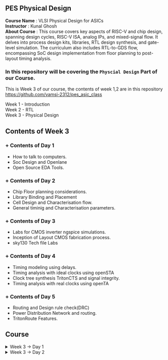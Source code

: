 ## PES Physical Design

**Course Name** : VLSI Physical Design for ASICs  
**Instructor** : Kunal Ghosh   
**About Course** : This course covers key aspects of RISC-V and chip design, spanning design cycles, RISC-V ISA, analog IPs, and mixed-signal flow. It delves into process design kits, libraries, RTL design synthesis, and gate-level simulation. The curriculum also includes RTL-to-GDS flow, encompassing SoC design implementation from floor planning to post-layout timing analysis.<br>

### **In this repository will be covering the `Physcial Design` Part of our Course.**

This is Week 3 of our course, the contents of week 1,2 are in this repository<br> https://github.com/vamsi-2312/pes_asic_class
<br>

Week 1 - Introduction<br>
Week 2 - RTL<br>
Week 3 - Physical Design<br>

## Contents of Week 3

### + Contents of Day 1
* How to talk to computers.
* Soc Design and Openlane
* Open Source EDA Tools.

### + Contents of Day 2
* Chip Floor planning considerations.
* Library Binding and Placement
* Cell Design and Characterisation flow.
* General timinig and Characterisation parameters.

### + Contents of Day 3
* Labs for CMOS inverter ngspice simulations.
* Inception of Layout CMOS fabrication process.
* sky130 Tech file Labs

### + Contents of Day 4
* Timing modeling using delays.
* Timing analysis with ideal clocks using openSTA
* Clock tree synthesis TritonCTS and signal integrity.
* Timing analysis with real clocks using openTA

### + Contents of Day 5
* Routing and Design rule check(DRC)
* Power Distribution Network and routing.
* TritonRoute Features.

## Course
<details>
<summary> Week 3 -> Day 1 </summary><br>

## Contents of Day 1
+ How to talk to computers.
+ Soc Design and Openlane
+ Open Source EDA Tools.

## How to talk to computers.

### Chip design
![image1](https://github.com/vamsi-2312/pes_pd/assets/142248038/a130d96f-9bf7-4e42-839e-05a3e89a25d0)

let get inside a chip

![image2](https://github.com/vamsi-2312/pes_pd/assets/142248038/552da4d7-b400-4800-a999-89ed310e9a86)

![image3](https://github.com/vamsi-2312/pes_pd/assets/142248038/5f4677d1-b412-4f2e-997a-2786a12992a5)

(before ths class we call as system but nw we call as package)

PADS - the ways signal comes inside or goes outside<br>
CORE - all the digital logic recides<br>
DIE - size of the chip<br>

Foundry IP's - PLL,adc,dac,sram<br>
foundry - factory where chip get manufactured<br>
macros - Soc, SPI<br>

ISA the way we talk to the computer<br>

How to run a C Program on a cpu, there is a certain flow<br>

RISC  Architecture -> Implementation(RTL) -> Layout<br>

C program -> Assemble Level program -> Machine level program<br>
![image4](https://github.com/vamsi-2312/pes_pd/assets/142248038/35bb44c2-0c93-4c59-9985-96da10278581)

Application software run on hardware<>br
How do they run?<br>

Applicatioin software -> System software -> Hardware<br>

System software has complier and assembler<br>
OS handles IO Operation, allocates memory ans low level system functions.<br>

*Application* --> OS --> C code --> *Complier* --> ISA --> *Assembler* --> Binary Code --> *Hardware*<br>

![image5](https://github.com/vamsi-2312/pes_pd/assets/142248038/01c756a1-ab75-4d42-a21e-2a46b76dd233)

ISA acts as the abstract interface between C language and the Hardware(Architecture of the Hardware)

ISA --> Assembler --> Binary --> RTL --> synthesis of RTL(netlist) --> Hardware(Physical Implementation of netlist)

![image6](https://github.com/vamsi-2312/pes_pd/assets/142248038/91cc27ce-f0c4-4b1e-93c5-f5d516adab06)

## Soc Design and Openlane

### **SoC Design Using Openlane**

ASIC - Application Specific Integrated Circits<br>

TO build ASIC, we need
1. RTL Design
2. EDA Tools
3. PDK Data

PDK - Process Design Kit<br>
Collection of files used to model fabrication process for the EDA tools used to design an IC.
* Process Design Rules. - DRC, LVS, PEX
* Device Models
* Digital Standard Cell Libraries
* I/O Libraries
* etc

![image7](https://github.com/vamsi-2312/pes_pd/assets/142248038/8282aad1-2db3-4c67-8b99-6ea8e9eb8e69)

### **Simplified RTL to GDSII Flow**

RTL -> Synthesis -> Floor and Power Planning -> Placement of Cells -> Clock Tree Synthesis  -> Routing -> Sign Off -> GDSII<br>

![image8](https://github.com/vamsi-2312/pes_pd/assets/142248038/23ddbf4c-bdcc-436e-9693-9dfbfec48453)

*Sythesis*<br>
Converts RTL to a circuit out of componets from the standard cell library(SCL)<br>

![image9](https://github.com/vamsi-2312/pes_pd/assets/142248038/bbb1a2c5-76df-4dde-9ab5-8f50d2ab57cb)

*Floor and Power Planning*<br>

![image10](https://github.com/vamsi-2312/pes_pd/assets/142248038/6bb51aae-d893-412c-a1ec-ef3dd5a8f2dc)

![image11](https://github.com/vamsi-2312/pes_pd/assets/142248038/1c52ec3a-0b12-46ca-ab7f-c982eda180e7)

![image12](https://github.com/vamsi-2312/pes_pd/assets/142248038/749b7d89-2c72-40b8-a244-a221f903da61)

Connecting power supply from VDD.<br>

*Placement*<br>
place the cells on the floorplan rows, aligned with the sites.<br>

![image13](https://github.com/vamsi-2312/pes_pd/assets/142248038/862e7259-49d1-4460-b71d-799357ee997e)

2 steps
* Global placement
* Detailed placement

*Clock Tree Synthesis*
* to deliver the clock to all sequential elements
* to attain minimum skew
* usally in shape of tree

![image14](https://github.com/vamsi-2312/pes_pd/assets/142248038/cf73679f-b3fd-4c30-b0af-f776985fe0dd)

*Routing*<br>
Interconnect using metal layers

![image15](https://github.com/vamsi-2312/pes_pd/assets/142248038/757d22d6-e846-4505-81d6-522e2977033b)

Global Routing - generated routing guides.<br>
Detailed Routing - Using the routing guides to implement the actual wiring.<br>

*Sign Off*<br>
Physical Verification
* DRC(Design rule check)
* LVS(Layout vs Schematic)
Timing Verification
*Static timing analysis

### **Introduction to OPENLANE**

OPENLANE is an open-source software platform for designing and verifying digital integrated circuits (ICs). Developed by Efabless, it streamlines the process of ASIC (Application-Specific Integrated Circuit) design by automating many tedious tasks. OPENLANE utilizes open-source EDA (Electronic Design Automation) tools and libraries, fostering collaboration and reducing design cycle times. It has gained popularity within the semiconductor industry for its ability to simplify and accelerate the chip design process, making it accessible to a wider range of designers and engineers.<br>

Main Goal:<br>
To produce a clean GDSII with no human ntervention.<br>

Clean meaning, no LVD erors, no DRC errors and timing violations(still work in progress).<br>

tuned for skyWater 130nm OpenPDK<br>

Containerized
* Functional out of the box
* Instructions to build and run natively will follow

Can be used to generate finall layouts of macros and chips<br>

Two modes of Operation
* Automonous and Interctive

Design Space Exploration
* To Find the best set of low configurations.

### **OpenLane ASIC Flow**

![image16](https://github.com/vamsi-2312/pes_pd/assets/142248038/c7dee39a-9fe8-4ede-8e54-c5ffa375e4a6)

+ RTL Synthesis with constraints is done using Yosys and abc
+ The design exploration utility is also used for regression testing.
+ Openlane can run 70 designs and compare the results and find the best one.
+ Scan Insertion
+ Automatic Test Pattern Generation
+ Test Patter Compaction
+ Fault Coverage
+ Fault Simulation
+ Physical Implementation - F&PF,Placement,CTS,Routing
+ Verification is performed everytime netlist is modified.
+ LEC is used to formally confirm that the function did not change after modifying the netlist.
+ Antenna Checker
+ RC Extraction
+ Static timing Analysis
+ DRC and LVS

## Open Source EDA Tools.

In terminal
```
cd Desktop
```

we will be using sky130 pdk

![image17](https://github.com/vamsi-2312/pes_pd/assets/142248038/204392df-84a8-4873-8909-fe8ef1d81c53)

tools files
![image18](https://github.com/vamsi-2312/pes_pd/assets/142248038/2920e46a-87da-41e0-a160-004aa23ccc6a)

process files
![image19](https://github.com/vamsi-2312/pes_pd/assets/142248038/d2d3cb64-a8a5-47b0-a4c0-924dbdf94d7b)

Openlane is used to automate rtl to gds flow<br>

```
cd ~/Desktop/work/tools/openlane_working_dir/openlane
```
```
docker
```
![image20](https://github.com/vamsi-2312/pes_pd/assets/142248038/079f2f22-412c-450e-bd29-3c3e598c5546)

```
./flow.tcl -interactive
```
![image21](https://github.com/vamsi-2312/pes_pd/assets/142248038/42ccb948-63b2-476c-b1cc-0afa73b20b21)

```
package require openlane 0.9
```
list of designs already present in openlane

![image22](https://github.com/vamsi-2312/pes_pd/assets/142248038/004acec0-75fe-46be-b000-05b8ef3f745b)

![image23](https://github.com/vamsi-2312/pes_pd/assets/142248038/1e503208-7a4b-4cd8-b6f2-5c0a5262e15c)

![image24](https://github.com/vamsi-2312/pes_pd/assets/142248038/9efa9e1a-13d3-4b7d-88ed-a8b049e0ac1e)

design setup stage(preparing stage)
```
prep -design picorv32a
```

![image25](https://github.com/vamsi-2312/pes_pd/assets/142248038/770c5449-2d93-4a5d-8008-9237e8762228)

we can see that runs getting created

![image26](https://github.com/vamsi-2312/pes_pd/assets/142248038/e7f86f88-e105-4f54-87d6-2f0072caf7d5)

![image27](https://github.com/vamsi-2312/pes_pd/assets/142248038/56b109e6-5a2f-43ed-825b-b62078b683b9)

coming back to openlane

lets run the synthesis
```
run_synthesis
```
![image28](https://github.com/vamsi-2312/pes_pd/assets/142248038/a39df1a0-92d8-4086-82f3-407ac3cf1a0d)

We can observe the results in the runs folder

![Screenshot from 2023-09-16 18-31-43](https://github.com/vamsi-2312/pes_pd/assets/142248038/dc52f3a3-51f6-4356-b31c-3310a23951f0)
![calimg2](https://github.com/vamsi-2312/pes_pd/assets/142248038/42ed2e89-a308-41a2-b749-b699a099f461)

We are getting flip flop ratio as 10.8% <br>

![netlist_gen](https://github.com/vamsi-2312/pes_pd/assets/142248038/9fe8ffb5-162f-4b65-a25e-404df04f33b0)

Netlist generated
</details>

<details>
<summary> Week 3 -> Day 2 </summary><br>

## Contents of Day 2
+ Chip Floor planning considerations.
+ Library Binding and Placement
+ Cell Design and Characterisation flow.
+ General timinig and Characterisation parameters.

## Chip Floor planning considerations

How to come up with the Width and Height of the Core and Die.<br>
![image1](https://github.com/vamsi-2312/pes_pd/assets/142248038/b8fc80da-1a20-442c-81fa-ce7f84204fc8)

we will start with basic netlist<br>
![image2](https://github.com/vamsi-2312/pes_pd/assets/142248038/2f87c0ed-09ae-4a82-b0cb-00c620af82f9)

contains flipflops, and gate, or gate<br>

we are mostly intreseted in the dimensions of the standard cells.<br>

Lets start with rough dimensions of Standard cells and Flip flops as 1unit x 1unit, area = 1sq. unit<br>
![image3](https://github.com/vamsi-2312/pes_pd/assets/142248038/0f990515-b828-4571-a72c-a6251dd69c2e)

lets calculate the area occupied by the netlist on a silicon wafer.<br>
arranging the cells and flip flops<br>
![image4](https://github.com/vamsi-2312/pes_pd/assets/142248038/36963d3a-ace4-4092-b39b-1c02bc1b65f0)

What is the core and die of the chip?<br>
A die which consists of core, is smallsemiconductor material specimen on which the fundamental circuit is fabricted.<br>
We imprint the die multiple times in the chip.<br>
![image5](https://github.com/vamsi-2312/pes_pd/assets/142248038/d10fc15d-3269-48c2-a654-fa889d443c7b)

The netlist occuping 4sq. units in placed inside the core.<br>
In this case we are at 100% utilization of the core area, because the logial cells occupies the complete are of the core.<br>
![image6](https://github.com/vamsi-2312/pes_pd/assets/142248038/b154b5e8-dc87-40e5-aa47-7896fd65af25)

Utilization Factor = (Area Occupied by netlist)/(Total Area of the Core)<br>
Utilization factor = 1<br>

Usually we design with utilization factor of 0.5, 0.6<br>

Aspect Ratio = Height/Width<br>
Aspect Ratio = 1(square chip)<br>

If the aspect ratio is other than 1, it means that the chip is in rectangular shape.<br>

lets take another example,<br>
![image7](https://github.com/vamsi-2312/pes_pd/assets/142248038/0fc0ee58-8a58-4443-abd2-40e3bcc60d3f)

utilization factor = 0.5 (only 50% is being used, 50% is free)<br>
aspect ratio = 0.5 (rectangle chip)<br>

![image8](https://github.com/vamsi-2312/pes_pd/assets/142248038/1518cdca-11b5-424b-8fde-5da9389e4f71)

utilization factor = 0.25<br>
aspect ratio = 1 (sqaure chip)<br>

Next step is Define the Locations of Perplaced cells.<br>
What are preplaced cells - Preplaced cells in semiconductor design are manually positioned blocks on an integrated circuit chip. Unlike standard cells, they offer custom functionality, with fixed placements to optimize chip performance, power, and connectivity. Designers strategically place them to meet specific design requirements and ensure overall chip functionality.<br>

![image9](https://github.com/vamsi-2312/pes_pd/assets/142248038/9499696e-5e05-4937-9134-78bacd8be5af)

1. combinational logic
2. Cut into 2 halves
3. Put each half in one block and connect them.
4. Black box the boxs
5. Seperate the Black boxex as two different IP's or modules.
Then we can use this modules multiple times, rather than wrting everything.<br>
![image10](https://github.com/vamsi-2312/pes_pd/assets/142248038/484fb214-29ba-41ee-9c87-a24998777e79)

Similary there are other IP's also available<br>
![image11](https://github.com/vamsi-2312/pes_pd/assets/142248038/a56a6fc9-f818-443d-9f95-5359b183c95e)

The arrangement of these IP's in a chip is refered as `FloorPlanning`.<br>
These IP's/blocks have user-defined loations, and hence are placed in chip before automated placement and routing are called as pre-placed cells.<br>
Automated placement and routing tools places the remaining logical cells in the design onto chip.<br>

Once these Preplaced cells are fixed, they arent going to be changed.<br>

Preplaced cells are placed nearer to the input side, and their locations are going to changed.<>br
Next we need to surround the preplaced cells with `decoupling capacitors`.<br>

To prevent the delay in charging and discharging of the capacitor by the voltge source which is far away, we use decoupling capacitors which is completed filled with charge to voltage source. we call it decoupling capacitor because it decouples the circuit from the main supply. now there will be no drop in votage.<br>
![image12](https://github.com/vamsi-2312/pes_pd/assets/142248038/f34bb459-b0e4-42fd-bdf4-d185500a376f)

![image13](https://github.com/vamsi-2312/pes_pd/assets/142248038/faf8f9fe-decf-4905-8d5e-b5ccedb6df5a)

Placing the preplaced cells and decoupling capacitors.<br>
![image14](https://github.com/vamsi-2312/pes_pd/assets/142248038/88ac1d7f-7cb2-483f-925f-bf00a8eeb183)

Next step is Power Planning.<br>
We need to transfer the value long the red line.<br>
Lets assume the read line is a 16-bit bus and i connected to an inverter.<br>
![image15](https://github.com/vamsi-2312/pes_pd/assets/142248038/c7f946b9-0029-49ba-990f-9e1fd8f2ee40)

At once all the ones are made zero, and zeros are made ones, due to this there is bump in the ground tap point as all 16-bit are connected to the same ground.<br>
![image16](https://github.com/vamsi-2312/pes_pd/assets/142248038/e8473520-31dc-47ab-8873-9bda4f89b9d6)

The phenomenon is called ground bounce and it will eventually settle down.<br>
If the capacitors are charging from low to high, there is a Voltage drop in the Supply Voltage.<br>
![image17](https://github.com/vamsi-2312/pes_pd/assets/142248038/4d61bb1e-d634-4822-b932-c8af5ba3e966)

This issue is coming because we are having only one power supply, it was having multiple power supplies we would have this issue. Now we are going to have multiple power supplies.<br>
![image18](https://github.com/vamsi-2312/pes_pd/assets/142248038/e9444942-aa20-4a32-80d9-27a17721042e)

It is called as mesh.<br>
![image19](https://github.com/vamsi-2312/pes_pd/assets/142248038/7b0b49f3-fab5-4e0a-990b-38ffe02794b8)

Next step is Pin Placement.<br>
lets take an example<br>
![image20](https://github.com/vamsi-2312/pes_pd/assets/142248038/2bd1789e-9edf-4de6-9a43-886066ea37cf)

![image21](https://github.com/vamsi-2312/pes_pd/assets/142248038/973df839-2ba7-4f1f-a45a-3dc1f68988e0)

the complete design<br>
![image22](https://github.com/vamsi-2312/pes_pd/assets/142248038/00f878f2-eca3-49a1-ae4e-2a4d38ea83b6)

The connectivity informtion beteen the gates is codes using VHDL and is called as the Netlist.<br>

Usually we put all input ports in the left and all output ports in the right.<br>
The ordering the ports are random.<br>
![image23](https://github.com/vamsi-2312/pes_pd/assets/142248038/07f15ba4-ba2e-4c4f-961f-6d503c2786f3)

We have created bigger path for clks than inputs to prevent any resistance the flow of signal.<br>
And in the remaining place in between the core and die we put logical cell placement blockage to prevent the automated and routing tool doesnt place any cells in this area.<br>
![image24](https://github.com/vamsi-2312/pes_pd/assets/142248038/4cb27f37-5219-45ce-a65f-40e99bdc9526)

Next, Floorplan is ready for placement and routing.<br>
open terminal<br>
```
cd ~/Desktop/work/tools/openlane_working_dir/openlane/configuration
```
```
ls -ltr
```
![image24aaadell](https://github.com/vamsi-2312/pes_pd/assets/142248038/1fa30691-d607-41ce-a5e1-aa469c3d18e9)
```
cat README.md
```
![image25dell](https://github.com/vamsi-2312/pes_pd/assets/142248038/377e40a6-eb07-4846-8662-99c2133d5ba5)

![image26dell](https://github.com/vamsi-2312/pes_pd/assets/142248038/edbc5a3d-800e-4610-ac12-002b3a55ae1c)

similary we have placement, CTS, routing, etc.<br>
![image27dell](https://github.com/vamsi-2312/pes_pd/assets/142248038/1574ec80-beb8-45e3-92e2-de40216125e9)

open new terminl tab<br>
```
cd ~/Desktop/work/tools/openlane_working_dir/openlane/designs/picorv32a
```
![image28dell](https://github.com/vamsi-2312/pes_pd/assets/142248038/ea579514-c486-41cb-947b-6aa812d9d5f8)

Start up openlane<br>
```
run_synthesis
```
```
run_floorplan
```
![image29dell](https://github.com/vamsi-2312/pes_pd/assets/142248038/0b65db51-145c-4d77-b79c-fcb3b2b115b2)

![image30dell](https://github.com/vamsi-2312/pes_pd/assets/142248038/b903785c-d237-47ec-bade-71b204f8c6c0)

![image31dell](https://github.com/vamsi-2312/pes_pd/assets/142248038/eddf3dfc-72cc-46fc-9354-12c42c3aad1e)

```
cd ~/Desktop/work/tools/openlane_working_dir/openlane/designs/picorv32a/runs/16-09_17-39/results/floorplan
```
```
less picorv32a.floorplan.def
```
![image32dell](https://github.com/vamsi-2312/pes_pd/assets/142248038/ffe283ce-464e-423d-8b11-0fdf213408ae)

```
cd ~/Desktop/work/tools/openlane_working_dir/openlane/designs/picorv32a/runs/16-09_17-39/results/floorplan
```
```
magic -T /home/vsduser/Desktop/work/tools/openlane_working_dir/pdks/sky130A/libs.tech/magic/sky130A.tech lef read ../../tmp/merged.lef def read picorv32a.floorplan.def &
```
![image33dell](https://github.com/vamsi-2312/pes_pd/assets/142248038/7eb70075-62a6-4f2a-a6aa-5503d00a2649)

![image34dell](https://github.com/vamsi-2312/pes_pd/assets/142248038/21906e06-8387-49ed-924f-f36eb1ee2600)

![image35dell](https://github.com/vamsi-2312/pes_pd/assets/142248038/a715c463-ab94-45c9-8210-53b332317ee0)

![image36dell](https://github.com/vamsi-2312/pes_pd/assets/142248038/00e8935e-af67-4002-a6b6-0f8a45a8878a)

Standard cells are present at the bottom left.<br>
![image37dell](https://github.com/vamsi-2312/pes_pd/assets/142248038/0a35aa28-5b0a-4054-b308-3d6a69594752)

![image38dell](https://github.com/vamsi-2312/pes_pd/assets/142248038/9e27ff91-cae0-4c26-8e0a-5a6cc4dae53d)

Next Step is Placement and Routing<br>

##  Library Binding and Placement

Bind the netlist with physical cells.<br>
The nelist is containing the cells is represented as blocks which is the actual representation in the chip.<br>
![image39](https://github.com/vamsi-2312/pes_pd/assets/142248038/6aac2d0d-c48e-4aa2-880c-1cb8d96c9c4a)

Library - contain all the information about the cells.<br>
It will also have different flavors of the same cells and use what we want based on the conditioin.<br>
![image40](https://github.com/vamsi-2312/pes_pd/assets/142248038/b233fcdc-d8cc-4088-a9d5-97e0863916ad)

The library also have the timing information of the cells.<br>
Now we need to place these cells in our floorplan.<br>
![image41](https://github.com/vamsi-2312/pes_pd/assets/142248038/622b13eb-6b4a-4260-9046-d0d5a6ab0134)

Placing the cells.<br>
![image42](https://github.com/vamsi-2312/pes_pd/assets/142248038/aa5ec0cf-c8dd-435c-9b5f-8201ce80a8c9)

![image43](https://github.com/vamsi-2312/pes_pd/assets/142248038/574816a4-d10b-4182-9cb6-b12544e11e93)

OPtimize Placement<br>
This is the stage where we estimate length and capacitance and, based on that, insert repreaters.<br>
![image44](https://github.com/vamsi-2312/pes_pd/assets/142248038/87e00c3c-ec5a-4aec-acec-930113f224f2)

![image45](https://github.com/vamsi-2312/pes_pd/assets/142248038/288113d4-70ee-4c49-9e4b-c8ab1494efe2)

![image46](https://github.com/vamsi-2312/pes_pd/assets/142248038/4bf8d314-c829-4ea8-9a8c-d1fdad337aa9)

![image47](https://github.com/vamsi-2312/pes_pd/assets/142248038/dbe93cdd-de26-42bd-b4ef-b3f318b27586)

Need Characterisation<br>
Library Characterisation and modelling<br>
Every Design must go through if it wants to be implemented in a chip.<br>
Step1 : Logic Synthesis<br>
Step2 : FloorPlanning<br>
Step3 : Placement<br>
Step4 : CTS - Clock Tree Synthesis<br>
Step5 : Routing<br>
Step6 : Static timing Analysis<br>
![image48](https://github.com/vamsi-2312/pes_pd/assets/142248038/5c2152bd-47ab-4259-ad53-c848480ea2e2)

![image49](https://github.com/vamsi-2312/pes_pd/assets/142248038/2caaff64-6882-4e22-b49f-5bbddd29f291)

One common thing across all the stages are Gates and cells.<br>

Placement occurs in 2 step - Global Placement and Detailed Placement.<br>
In openlane<br>
```
run_placement
```
![image50dell](https://github.com/vamsi-2312/pes_pd/assets/142248038/29a6f99f-b1e7-4886-b12b-f43f5db9cc8f)

now to check our design after placement<br>
```
cd ~/Desktop/work/tools/openlane_working_dir/openlane/designs/picorv32a/runs/16-09_17-39/results/placement
```
```
magic -T /home/vsduser/Desktop/work/tools/openlane_working_dir/pdks/sky130A/libs.tech/magic/sky130A.tech lef read ../../tmp/merged.lef def read picorv32a.placement.def &
```
![image51dell](https://github.com/vamsi-2312/pes_pd/assets/142248038/e911f63b-1aef-4d26-9773-8a1f2a26dee9)

![image52dell](https://github.com/vamsi-2312/pes_pd/assets/142248038/24ad2c4f-94dc-4763-b962-59949b4bb798)

## Cell design and characterisation flows

Cell Design Flow<br>
The Library contains all the cells and different flavors, different functionality, different sizes, Different threshold voltage, etc.<br>

The cell design flow is divided into 3 different part, inputs, design steps, outputs<br>
DRC and LVS Rules.<br>
<image53i>
<image53>
there are many rules.<br>
SPICE Models<br>
<image54>
Library & User-Defined Specs<br>
<image55>
<image56>
<image57>
<image58>
<image59>
Circuit Design<br>
<image60>
Layout Design<br>
<image61>
<image62>
<image63>
<image64>
Characterisation<br>
We have the layout<br>
<image65>
We have the descripition of the layout in form of ciruits.<br>
<image66>
Now, we have extracted all that into a spice netlist.(these are the inputs available to us)<br>
<image67>
1. We need to read the model files.
2. Read the extracted spice netlist
3. Recognise the Behaviour of the circuit.
4. Read the Subcircuits of the circuit.
5. Attach the necessary power supply.
6. Apply the Stimulus.
7. Provide the necessary capacitors.
8. Provide the necessary similation commands.

Next we need to give all the inputs from 1-8 in the form of configuration file to the **characterization software called GUNA**.<br>
The output of GUNA is timing,noise,power,.lib,function<br>

Classification of .lib<br>
1. Timing Characterisation
2. Power Characterisation
3. Noise characterisation

## General timing characterisation parameters

**Timing Characterisation**
<image68>
<image69>
<image70>

**Propagation Delay**
Propagation Delay = time(out_fall_thr) - time(in_rise_thr)<br>
<image71>
<image72>
<image73>
<image74>
Therefore while designing the cicuit we need to take care of the Design delays and thresholds.<br>

**Transistion time**
Transistion time = time(slew_high_fall_thr) - time(slew_low_fall_thr)<br>
<image75>

</details>
